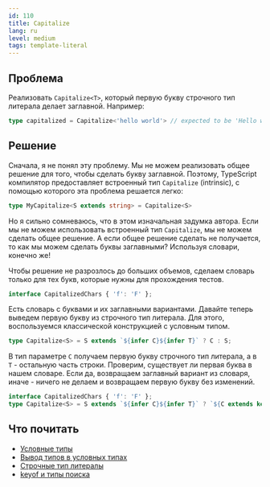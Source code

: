 ```yaml
---
id: 110
title: Capitalize
lang: ru
level: medium
tags: template-literal
---
```


## Проблема

Реализовать `Capitalize<T>`, который первую букву строчного тип литерала делает заглавной.
Например:

```typescript
type capitalized = Capitalize<'hello world'> // expected to be 'Hello world'
```

## Решение

Сначала, я не понял эту проблему.
Мы не можем реализовать общее решение для того, чтобы сделать букву заглавной.
Поэтому, TypeScript компилятор предоставляет встроенный тип `Capitalize` (intrinsic), с помощью которого эта проблема решается легко:

```typescript
type MyCapitalize<S extends string> = Capitalize<S>
```

Но я сильно сомневаюсь, что в этом изначальная задумка автора.
Если мы не можем использовать встроенный тип `Capitalize`, мы не можем сделать общее решение.
А если общее решение сделать не получается, то как мы можем сделать буквы заглавными?
Используя словари, конечно же!

Чтобы решение не разрозлось до больших объемов, сделаем словарь только для тех букв, которые нужны для прохождения тестов.

```typescript
interface CapitalizedChars { 'f': 'F' };
```

Есть словарь с буквами и их заглавными вариантами.
Давайте теперь выведем первую букву из строчного тип литерала.
Для этого, воспользуемся классической конструкцией с условным типом.

```typescript
type Capitalize<S> = S extends `${infer C}${infer T}` ? C : S;
```

В тип параметре `C` получаем первую букву строчного тип литерала, а в `T` - остальную часть строки.
Проверим, существует ли первая буква в нашем словаре.
Если да, возвращаем заглавный вариант из словаря, иначе - ничего не делаем и возвращаем первую букву без изменений.

```typescript
interface CapitalizedChars { 'f': 'F' };
type Capitalize<S> = S extends `${infer C}${infer T}` ? `${C extends keyof CapitalizedChars ? CapitalizedChars[C] : C}${T}` : S;
```

## Что почитать

- [Условные типы](https://www.typescriptlang.org/docs/handbook/advanced-types.html#conditional-types)
- [Вывод типов в условных типах](https://www.typescriptlang.org/docs/handbook/advanced-types.html#type-inference-in-conditional-types)
- [Строчные тип литералы](https://www.typescriptlang.org/docs/handbook/release-notes/typescript-4-1.html#template-literal-types)
- [keyof и типы поиска](https://www.typescriptlang.org/docs/handbook/release-notes/typescript-2-1.html#keyof-and-lookup-types)
